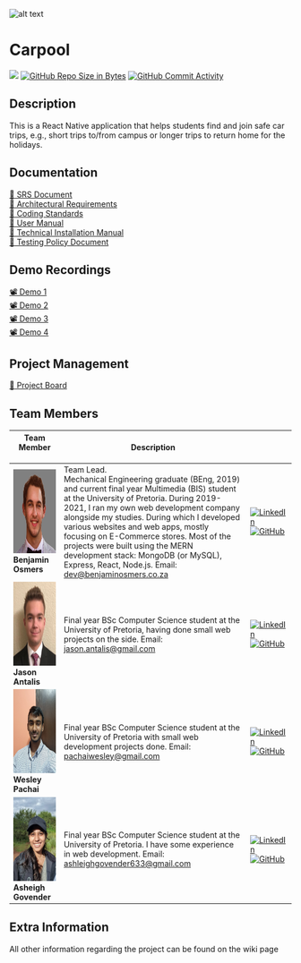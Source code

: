 ![alt text](https://github.com/COS301-SE-2022/Carpool/blob/main/Asset%203%404x.png)

# Carpool

[![](https://github.com/COS301-SE-2022/Carpool/actions/workflows/index.yml/badge.svg)](https://github.com/COS-301/graduates/actions/workflows/index.yml)
[![GitHub Repo Size in Bytes](https://img.shields.io/github/languages/code-size/COS301-SE-2022/Carpool)](https://github.com/COS301-SE-2022/Carpool)
[![GitHub Commit Activity](https://img.shields.io/github/commit-activity/w/COS301-SE-2022/Carpool)](https://github.com/COS301-SE-2022/Carpool)

## Description

This is a React Native application that helps students find and join safe car trips, e.g., short trips to/from campus or longer trips to return home for the holidays.


## Documentation
<div><a href="https://drive.google.com/file/d/13NRuYgyNQXT4404feg_0ihbTP1nUzH4M/view?usp=sharing" target="_blank">🧾 SRS Document</a></div>
<div><a href="https://drive.google.com/file/d/1xDOdy1RuHcaD6bfZmXEQi1v0jDKA4_tx/view?usp=sharing">🧾 Architectural Requirements</a></div>
<div><a href="https://drive.google.com/file/d/10vLudJuCEjTIOc-Y64HBErKkccoEbQKg/view?usp=sharing">🧾 Coding Standards</a></div>
<div><a href="https://drive.google.com/file/d/1RQiF0iWuFpJU-yRYtyXHXKCDW9ErpASP/view?usp=sharing">🧾 User Manual</a></div>
<div><a href="https://drive.google.com/file/d/10CfyeI85WhfIcqb0Q5il0g91pX3w3iX8/view?usp=sharing">🧾 Technical Installation Manual</a></div>
<div><a href="https://drive.google.com/file/d/10CfyeI85WhfIcqb0Q5il0g91pX3w3iX8/view?usp=sharing">🧾 Testing Policy Document</a></div>


## Demo Recordings
<div><a href="https://drive.google.com/file/d/1Ygoif67u4aPwdwbWmDB1_o0UsMAF9qAe/view?usp=sharing">📽️ Demo 1</a></div>
<div><a href="https://drive.google.com/file/d/1XLrvGDelzesQ-VT_03pnAnkyqUJ_8pdu/view?usp=sharing">📽️ Demo 2</a></div>
<div><a href="https://drive.google.com/file/d/1sVPunCSwj_sstIsVSUmqxh_izvDj1w5E/view?usp=sharing">📽️ Demo 3</a></div>
<div><a href="https://drive.google.com/file/d/15h2_j-15hWvcnrrnIazgvl83A2R40jvB/view?usp=sharing">📽️ Demo 4</a></div>

## Project Management
<div><a href="https://sharing.clickup.com/37420985/b/h/7-37420985-2/25fa8bdbe2fe460">📅 Project Board</a></div>

## Team Members

 **Team Member** <br><img width=350/>  | **Description**     |  <img width=400/>  |
|---------------------------------------|--------------------|--------------------|
| <img src="Documentation/Images/Ben.png" width=200px height=150px> <br/>  **Benjamin Osmers**  |Team Lead. <br> Mechanical Engineering graduate (BEng, 2019) and current final year Multimedia (BIS) student at the University of Pretoria. During 2019-2021, I ran my own web development company alongside my studies. During which I developed various websites and web apps, mostly focusing on E-Commerce stores. Most of the projects were built using the MERN development stack: MongoDB (or MySQL), Express, React, Node.js. Email: dev@benjaminosmers.co.za  | [![LinkedIn](https://img.shields.io/badge/LinkedIn-0077B5?style=for-the-badge&logo=linkedin&logoColor=white)](https://www.linkedin.com/in/benjamin-osmers)  <br> [![GitHub](https://img.shields.io/badge/GitHub-100000?style=for-the-badge&logo=github&logoColor=white)](https://github.com/BenjaminOsmers)|
| <img src="Documentation/Images/Jason.png" width=200px height=150px> <br/> **Jason Antalis**  |Final year BSc Computer Science student at the University of Pretoria, having done small web projects on the side. Email: jason.antalis@gmail.com| [![LinkedIn](https://img.shields.io/badge/LinkedIn-0077B5?style=for-the-badge&logo=linkedin&logoColor=white)](https://www.linkedin.com/in/jason-antalis-b17721254/)  <br> [![GitHub](https://img.shields.io/badge/GitHub-100000?style=for-the-badge&logo=github&logoColor=white)](https://github.com/GreekHacker21)|
| <img src="Documentation/Images/Wes.jpg" width=200px height=150px> <br/> **Wesley Pachai**  |Final year BSc Computer Science student at the University of Pretoria with small web development projects done. Email: pachaiwesley@gmail.com| [![LinkedIn](https://img.shields.io/badge/LinkedIn-0077B5?style=for-the-badge&logo=linkedin&logoColor=white)](https://www.linkedin.com/in/wesley-pachai)  <br> [![GitHub](https://img.shields.io/badge/GitHub-100000?style=for-the-badge&logo=github&logoColor=white)](https://github.com/WesleyPachaiTuks)|
| <img src="Documentation/Images/Me.jpg" width=200px height=150px> <br/> **Asheigh Govender**  |Final year BSc Computer Science student at the University of Pretoria. I have some experience in web development. Email: ashleighgovender633@gmail.com  | [![LinkedIn](https://img.shields.io/badge/LinkedIn-0077B5?style=for-the-badge&logo=linkedin&logoColor=white)](www.linkedin.com/in/ashleigh-govender-91a886254)  <br> [![GitHub](https://img.shields.io/badge/GitHub-100000?style=for-the-badge&logo=github&logoColor=white)](https://github.com/Ashleigh-Tuks)|

## Extra Information
All other information regarding the project can be found on the wiki page
